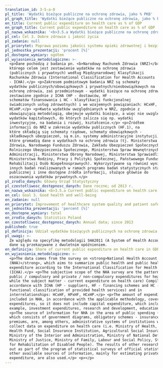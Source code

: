 ```yaml
---
translation_id: 3-5-a-0
pl_title: 'Wydatki bieżące publiczne na ochronę zdrowia, jako % PKB'
pl_graph_title: 'Wydatki bieżące publiczne na ochronę zdrowia, jako % PKB'
en_title: Current public expenditure on health care as % of GDP
en_graph_title: Current public expenditure on health care as % of GDP
pl_nazwa_wskaznika: '<b>3.5.a Wydatki bieżące publiczne na ochronę zdrowia, jako % PKB </b>'
pl_cel: Cel 3. Dobre zdrowie i jakość życia
pl_zadanie: null
pl_priorytet: Poprawa poziomu jakości systemu opieki zdrowotnej i bezpieczeństwa pacjenta
pl_jednostka_prezentacji: 'procent [%]'
pl_dostepne_wymiary: ogółem
pl_wyjasnienia_metodologiczne: >-
  <p>Dane pochodzą z badania pn. <b>Narodowy Rachunek Zdrowia (NRZ)</b>,
  którego celem jest zestawienie wydatków na ochronę zdrowia
  (publicznych i prywatnych) według Międzynarodowej Klasyfikacji
  Rachunków Zdrowia (International Classification for Health Accounts
  - ICHA).</p> <p>Zakresem podmiotowym badania NRZ są schematy
  wydatków publicznych/obowiązkowych i prywatnych/nieobowiązkowych na
  ochronę zdrowia, zaś przedmiotowym - wydatki bieżące na ochronę zdrowia)
  zestawione zgodnie z ICHA (HP - dostawców, HF -
  schematów finansowania i HC - klasyfikacji funkcjonalnej
  świadczonych usług zdrowotnych) i we wzajemnych powiązaniach: HCxHF, HPxHF,
  HCxHP.</p> <p>Kwota wydatków uwzględnianych w NRZ, zgodnie z
  obowiązującą metodologią, obejmuje wydatki bieżące, a więc nie uwzględnia
  wydatków kapitałowych, do których zalicza się np. wydatki
  inwestycyjne, na badania i rozwój, kształcenie.</p> <p>Źródłem
  informacji do NRZ w zakresie wydatków publicznych (HF.1), na
  które składają się schematy rządowe, schematy obowiązkowych -
  składkowych ubezpieczeń, są m.in. systemy administracyjne instytucji,
  które gromadzą dane o wydatkach na ochronę zdrowia (tj. Ministerstwa
  Zdrowia, Narodowego Funduszu Zdrowia, Zakładu Ubezpieczeń Społecznych, Kasy
  Rolniczego Ubezpieczenia Społecznego, Ministerstwa Spraw Wewnętrznych i
  Administracji, Ministerstwa Obrony Narodowej, Ministerstwa Sprawiedliwości,
  Ministerstwa Rodziny, Pracy i Polityki Społecznej, Państwowego Funduszu
  Rehabilitacji Osób Niepełnosprawnych). Wykorzystywane są również wyniki
  innych badań realizowanych w ramach programu badań statystycznych statystyki
  publicznej i inne dostępne źródła informacji, służące głównie do
  oszacowania wydatków prywatnych.</p>
pl_zrodlo_danych: Główny Urząd Statystyczny
pl_czestotliwosc_dostępnosc_danych: Dane roczne; od 2013 r.
en_nazwa_wskaznika: <b>3.5.a Current public expenditure on health care as % of GDP</b>
en_cel: Goal 3. Good health and well-being
en_zadanie: null
en_priorytet: Improvement of healthcare system quality and patient safety
en_jednostka_prezentacji: 'percent [%]'
en_dostepne_wymiary: total
en_zrodlo_danych: Statistics Poland
en_czestotliwosc_dostępnosc_danych: Annual data; since 2013
published: true
pl_definicja: Udział wydatków bieżących publicznych na ochronę zdrowia w PKB.
pl_uwagi: >-
  Ze względu na specyfikę metodologii SHA2011 (A System of Health Accounts 2011)
  dane są przekazywane z dwuletnim opóźnieniem.
en_definicja: Share of current public expenditure on health care in GDP.
en_wyjasnienia_metodologiczne: >-
  <p>The data comes from the survey on <strong>National Health Account
  (NHA)</strong>, which aims to summarize public health and public health
  expenditure according to the International Classification for Health Accounts
  (ICHA).</p> <p>The subjective scope of the NHA survey are the patterns of
  public / compulsory and private / non-compulsory expenditures for health care,
  while the subject matter - current expenditure on health care) Compiled in
  accordance with ICHA (HP - suppliers, HF - financing schemes and HC -
  functional classification of provided health services) and in
  interrelationships: HCxHF, HPxHF, HCxHP.</p> <p>The amount of expenditures
  included in NHA, in accordance with the applicable methodology, covers current
  expenditures, so it does not include capital expenditure, which includes, for
  example, investment expenditures, research and development, education.</p>
  <p>The source of information for NHA in the area of public spending (HF.1),
  which consists of government diagrams, obligatory schemes - insurance
  premiums, are, among others, administrative systems of institutions which
  collect data on expenditure on health care (i.e. Ministry of Health, National
  Health Fund, Social Insurance Institution, Agricultural Social Insurance Fund,
  Ministry of the Interior and Administration, Ministry of National Defense,
  Ministry of Justice, Ministry of Family, Labour and Social Policy, State Fund
  for Rehabilitation of Disabled People). The results of other research carried
  out as part of the program of statistical surveys of official statistics and
  other available sources of information, mainly for estimating private
  expenditure, are also used.</p> <p></p>
---
```

